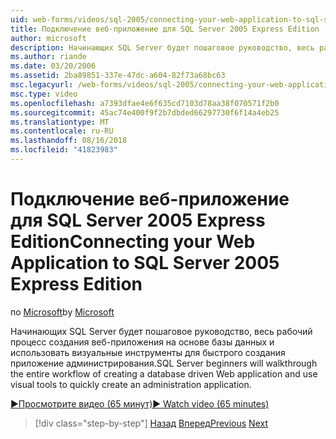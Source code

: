 ```yaml
---
uid: web-forms/videos/sql-2005/connecting-your-web-application-to-sql-server-2005-express-edition
title: Подключение веб-приложение для SQL Server 2005 Express Edition | Документация Майкрософт
author: microsoft
description: Начинающих SQL Server будет пошаговое руководство, весь рабочий процесс создания веб-приложения на основе базы данных и использовать визуальные инструменты для быстрого создания administrat...
ms.author: riande
ms.date: 03/20/2006
ms.assetid: 2ba89851-337e-47dc-a604-82f73a68bc63
msc.legacyurl: /web-forms/videos/sql-2005/connecting-your-web-application-to-sql-server-2005-express-edition
msc.type: video
ms.openlocfilehash: a7393dfae4e6f635cd7103d78aa38f070571f2b0
ms.sourcegitcommit: 45ac74e400f9f2b7dbded66297730f6f14a4eb25
ms.translationtype: MT
ms.contentlocale: ru-RU
ms.lasthandoff: 08/16/2018
ms.locfileid: "41823983"
---
```

<a name="connecting-your-web-application-to-sql-server-2005-express-edition"></a><span data-ttu-id="0263d-103">Подключение веб-приложение для SQL Server 2005 Express Edition</span><span class="sxs-lookup"><span data-stu-id="0263d-103">Connecting your Web Application to SQL Server 2005 Express Edition</span></span>
====================
<span data-ttu-id="0263d-104">по [Microsoft](https://github.com/microsoft)</span><span class="sxs-lookup"><span data-stu-id="0263d-104">by [Microsoft](https://github.com/microsoft)</span></span>

<span data-ttu-id="0263d-105">Начинающих SQL Server будет пошаговое руководство, весь рабочий процесс создания веб-приложения на основе базы данных и использовать визуальные инструменты для быстрого создания приложение администрирования.</span><span class="sxs-lookup"><span data-stu-id="0263d-105">SQL Server beginners will walkthrough the entire workflow of creating a database driven Web application and use visual tools to quickly create an administration application.</span></span>

[<span data-ttu-id="0263d-106">&#9654;Просмотрите видео (65 минут)</span><span class="sxs-lookup"><span data-stu-id="0263d-106">&#9654; Watch video (65 minutes)</span></span>](https://channel9.msdn.com/Blogs/ASP-NET-Site-Videos/connecting-your-web-application-to-sql-server-2005-express-edition)

> [!div class="step-by-step"]
> <span data-ttu-id="0263d-107">[Назад](understanding-security-and-network-connectivity.md)
> [Вперед](using-sql-server-management-studio.md)</span><span class="sxs-lookup"><span data-stu-id="0263d-107">[Previous](understanding-security-and-network-connectivity.md)
[Next](using-sql-server-management-studio.md)</span></span>
